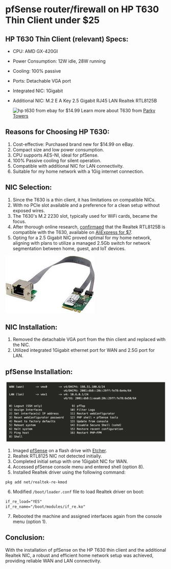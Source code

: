 # pfSense router/firewall on HP T630 Thin Client under $25

## HP T630 Thin Client (relevant) Specs:

- CPU: AMD GX-420GI
- Power Consumption: 12W idle, 28W running
- Cooling: 100% passive
- Ports: Detachable VGA port
- Integrated NIC: 1Gigabit
- Additional NIC: M.2 E A Key 2.5 Gigabit RJ45 LAN Realtek RTL8125B


  ![hp t630 from ebay for $14.99](hp-t630.png)
  Learn more about T630 from [Parky Towers](https://www.parkytowers.me.uk/thin/hp/t630/)

## Reasons for Choosing HP T630:

1. Cost-effective: Purchased brand new for $14.99 on eBay.
2. Compact size and low power consumption.
3. CPU supports AES-NI, ideal for pfSense.
4. 100% Passive cooling for silent operation.
5. Compatible with additional NIC for LAN connectivity.
6. Suitable for my home network with a 1Gig internet connection.

## NIC Selection:

1. Since the T630 is a thin client, it has limitations on compatible NICs.
2. With no PCIe slot available and a preference for a clean setup without exposed wires.
3. The T630's M.2 2230 slot, typically used for WiFi cards, became the focus.
4. After thorough online research, [confirmaed](https://www.miccet.nl/2023/01/11/extra-nic-on-the-hp-thin-client-t630/) that the Realtek RTL8125B is compatible with the T630, available on [AliExpress for $7](https://www.aliexpress.us/item/3256804497025928.html?spm=a2g0o.productlist.main.7.14f3771duP72l5&algo_pvid=5c2b2fb4-89b8-446c-ac7c-028492c93b60&algo_exp_id=5c2b2fb4-89b8-446c-ac7c-028492c93b60-3&pdp_npi=4%40dis%21USD%2117.53%218.59%21%21%2117.53%218.59%21%402101fb1217094094512428069e3e7d%2112000030087812585%21sea%21US%210%21AB&curPageLogUid=9Qk1qn1VsapJ&utparam-url=scene%3Asearch%7Cquery_from%3A).
5. Opting for a 2.5 Gigabit NIC proved optimal for my home network, aligning with plans to utilize a managed 2.5Gb switch for network segmentation between home, guest, and IoT devices.


![RTL8125b 2.5gb NIC](rtl8125b.jpeg)


## NIC Installation:

1. Removed the detachable VGA port from the thin client and replaced with the NIC.
3. Utilized integrated 1Gigabit ethernet port for WAN and 2.5G port for LAN.

## pfSense Installation:
![pfSense Console](pfsense-console.png)

1. Imaged [pfSense](https://www.pfsense.org/download/) on a flash drive with [Etcher](https://etcher.balena.io/).
2. Realtek RTL8125 NIC not detected initially.
3. Completed initial setup with one 1Gigabit NIC for WAN.
4. Accessed pfSense console menu and entered shell (option 8).
5. Installed Realtek driver using the following command:

```
pkg add net/realtek-re-kmod

```
6. Modified `/boot/loader.conf` file to load Realtek driver on boot:
```
if_re_load="YES"
if_re_name="/boot/modules/if_re.ko"
```
7. Rebooted the machine and assigned interfaces again from the console menu (option 1).

## Conclusion:

With the installation of pfSense on the HP T630 thin client and the additional Realtek NIC, a robust and efficient home network setup was achieved, providing reliable WAN and LAN connectivity.
